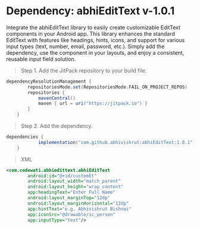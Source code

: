 # Dependency: abhiEditText v-1.0.1
Integrate the abhiEditText library to easily create customizable EditText components in your Android app. This library enhances the standard EditText with features like headings, hints, icons, and support for various input types (text, number, email, password, etc.). Simply add the dependency, use the component in your layouts, and enjoy a consistent, reusable input field solution.
> Step 1. Add the JitPack repository to your build file.
```gradle
dependencyResolutionManagement {
		repositoriesMode.set(RepositoriesMode.FAIL_ON_PROJECT_REPOS)
		repositories {
			mavenCentral()
			maven { url = uri("https://jitpack.io") }
		}
	}
```
> Step 2. Add the dependency.
```gradle
dependencies {
	        implementation("com.github.abhivishrut:abhiEditText:1.0.1")
	}
```

> XML
```xml
<com.codewati.abhiedittext.abhiEditText
        android:id="@+id/customEt"
        android:layout_width="match_parent"
        android:layout_height="wrap_content"
        app:headingText="Enter Full Name"
        android:layout_marginTop="12dp"
        android:layout_marginHorizontal="12dp"
        app:hintText="e.g. Abhivishrut Bishnoi"
        app:iconSrc="@drawable/ic_person"
        app:inputType="text"/>
```

